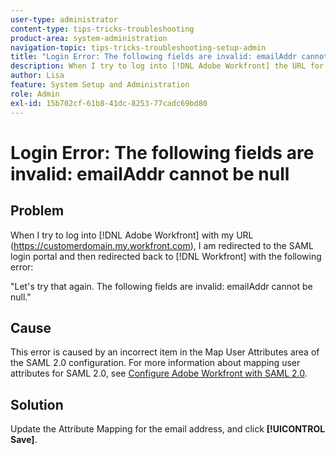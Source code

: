 ```yaml
---
user-type: administrator
content-type: tips-tricks-troubleshooting
product-area: system-administration
navigation-topic: tips-tricks-troubleshooting-setup-admin
title: "Login Error: The following fields are invalid: emailAddr cannot be null"
description: When I try to log into [!DNL Adobe Workfront] the URL for my domain, I am redirected to the SAML login portal and then redirected back to [!DNL Workfront] with an error saying that the emailAddr field cannot be null.
author: Lisa
feature: System Setup and Administration
role: Admin
exl-id: 15b702cf-61b8-41dc-8253-77cadc69bd80
---
```

# Login Error: The following fields are invalid: emailAddr cannot be null

## Problem

When I try to log into [!DNL Adobe Workfront] with my URL (https://customerdomain.my.workfront.com), I am redirected to the SAML login portal and then redirected back to [!DNL Workfront] with the following error:

"Let's try that again. The following fields are invalid: emailAddr cannot be null."

## Cause

This error is caused by an incorrect item in the Map User Attributes area of the SAML 2.0 configuration. For more information about mapping user attributes for SAML 2.0, see [Configure Adobe Workfront with SAML 2.0](../../administration-and-setup/add-users/single-sign-on/configure-workfront-saml-2.md).

## Solution

Update the Attribute Mapping for the email address, and click **[!UICONTROL Save]**.
